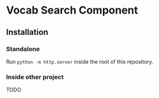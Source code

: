 # Vocab Search Component

## Installation
### Standalone
Run `python -m http.server` inside the root of this repository.

### Inside other project
TODO